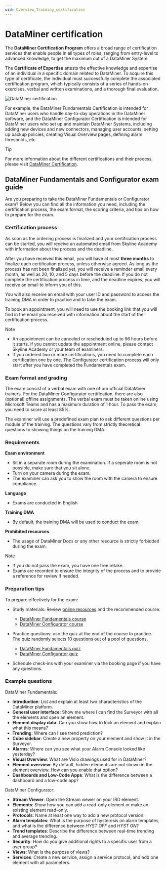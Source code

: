 ```yaml
---
uid: Overview_Training_certification
---
```


# DataMiner certification

The **DataMiner Certification Program** offers a broad range of certification services that enable people in all types of roles, ranging from entry-level to advanced knowledge, to get the maximum out of a DataMiner System.

The **Certificate of Expertise** attests the effective knowledge and expertise of an individual in a specific domain related to DataMiner. To acquire this type of certificate, the individual must successfully complete the associated certification program, which typically consists of a series of hands-on exercises, verbal and written examinations, and a thorough final evaluation.

![DataMiner certification](~/dataminer-overview/images/DataMiner_Certification.png)

For example, the DataMiner Fundamentals Certification is intended for DataMiner users who handle day-to-day operations in the DataMiner software, and the DataMiner Configurator Certification is intended for DataMiner users who set up and maintain DataMiner Systems, including adding new devices and new connectors, managing user accounts, setting up backup policies, creating Visual Overview pages, defining alarm thresholds, etc.

> [!TIP]
> For more information about the different certifications and their process, please visit [DataMiner Certification](https://community.dataminer.services/learning/certification/).

## DataMiner Fundamentals and Configurator exam guide

Are you preparing to take the DataMiner Fundamentals or Configurator exam? Below you can find all the information you need, including the certification process, the exam format, the scoring criteria, and tips on how to prepare for the exam.

### Certification process

As soon as the ordering process is finalized and your certification process can be started, you will receive an automated email from Skyline Academy with information about the process and the deadline.

After you have received this email, you will have at most **three months** to finalize each certification process, unless otherwise agreed. As long as the process has not been finalized yet, you will receive a reminder email every month, as well as 20, 10, and 5 days before the deadline. If you do not complete the certification process in time, and the deadline expires, you will receive an email to inform you of this.

You will also receive an email with your user ID and password to access the training DMA in order to practice and to take the exam.

To book an appointment, you will need to use the booking link that you will find in the email you received with information about the start of the certification process.

> [!NOTE]
>
> - An appointment can be canceled or rescheduled up to 96 hours before it starts. If you cannot update the appointment online, please contact Skyline Academy or your team of examiners.
> - If you ordered two or more certifications, you need to complete each certification one by one. The Configurator certification process will only start after you have completed the Fundamentals exam.

### Exam format and grading

The exam consist of a verbal exam with one of our official DataMiner trainers. For the DataMiner Configurator certification, there are also (optional) offline assignments. The verbal exam must be taken online using Microsoft Teams and has a maximum duration of 1 hour. To pass the exam, you need to score at least 85%.

The examiner will use a predefined exam plan to ask different questions per module of the training. The questions vary from strictly theoretical questions to showing things on the training DMA.

### Requirements

**Exam environment**
- Sit in a separate room during the examination. If a seperate room is not possible, make sure that you sit alone.
- Turn on your camera during the exam.
- The examiner can ask you to show the room with the camera to ensure compliance.

**Language**
- Exams are conducted in English

**Training DMA**
- By default, the training DMA will be used to conduct the exam.

**Prohibited resources**
- The usage of DataMiner Docs or any other resource is strictly forbidded during the exam.

> [!NOTE]
> - If you do not pass the exam, you have one free retake.
> - Exams are recorded to ensure the integrity of the process and to provide a reference for review if needed.

### Preparation tips

To prepare effectively for the exam:

- Study materials: Review [online resources](https://docs.dataminer.services/) and the recommended course:

  - [DataMiner Fundamentals course](https://community.dataminer.services/courses/dataminer-operator/)
  - [DataMiner Configurator course](https://community.dataminer.services/courses/dataminer-administrator/)

- Practice questions: use the quiz at the end of the course to practice. The quiz randomly selects 10 questions out of a pool of questions.

  - [DataMiner Fundamentals quiz](https://community.dataminer.services/courses/dataminer-operator/quizzes/dataminer-operator-quiz/)
  - [DataMiner Configurator quiz](https://community.dataminer.services/courses/dataminer-administrator/quizzes/dataminer-administrator/)

- Schedule check-ins with your examiner via the booking page if you have any questions.

### Example questions

DataMiner Fundamentals:

- **Introduction**: List and explain at least two characteristics of the DataMiner platform.
- **General user interface**: Show me where I can find the Surveyor with all the elements and open an element.
- **Element display data**: Can you show how to lock an element and explain what this means?
- **Trending**: Where can I see trend prediction?
- **Cube sidebar**: Create a new property on your element and show it in the Surveyor.
- **Alarms**: Where can you see what your Alarm Console looked like yesterday?
- **Visual Overview**: What are Visio drawings used for in DataMiner?
- **Element overview**: By default, hidden elements are not shown in the element overview. How can you enable that option?
- **Dashboards and Low-Code Apps**: What is the difference between a dashboard and a low-code app?

DataMiner Configurator:

- **Stream Viewer**: Open the Stream viewer on your IRD element.
- **Elements**: Show how you can add a read-only element or make an existing element read-only.
- **Protocols**: Name at least one way to add a new protocol version.
- **Alarm templates**: What is the purpose of hysteresis on alarm templates, and what is the difference between *HYST OFF* and *HYST ON*?
- **Trend templates**: Describe the difference between real-time trending and average trending.
- **Security**: How do you give additional rights to a specific user from a user group?
- **Views**: What is the purpose of views?
- **Services**: Create a new service, assign a service protocol, and add one element with all parameters.
